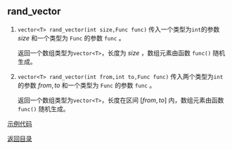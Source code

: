 ## rand_vector

1. `vector<T> rand_vector(int size,Func func)`
   传入一个类型为`int`的参数 $size$ 和一个类型为 `Func` 的参数 `func` 。

   返回一个数组类型为`vector<T>`，长度为 $size$ ，数组元素由函数 `func()` 随机生成。
2. `vector<T> rand_vector(int from,int to,Func func)`
   传入两个类型为`int`的参数 $from,to$ 和一个类型为 `Func` 的参数 `func` 。

   返回一个数组类型为`vector<T>`，长度在区间 $[from,to]$ 内，数组元素由函数 `func()` 随机生成。

[示例代码](../../../examples/rand_vector.cpp)

[返回目录](../../home.md)